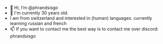 - 👋 Hi, I’m @phrandsisgo
- 👀 I'm currently 30 years old.
- I am from switzerland and interested in (human) languages. currently learning russian and french
- 📫 If you want to contact me the best way is to contact me over discord: phrandsisgo

<!---
phrandsisgo/phrandsisgo is a ✨ special ✨ repository because its `README.md` (this file) appears on your GitHub profile.
You can click the Preview link to take a look at your changes.
--->
